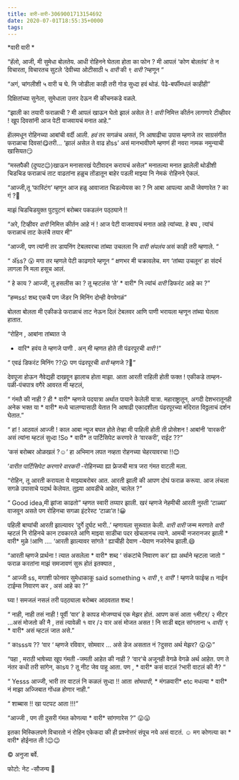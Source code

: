 ```yaml
---
title: वारी-वारी-3069001713154692
date: 2020-07-01T18:55:35+0000
tags:
---
```

*वारी वारी *

“हॅलो, आजी, मी सुमेधा बोलतेय. आधी रोहिनने घेतला होता का फोन ? मी आपलं ‘कोण बोलतंय’ ते न विचारता, विचारतच सुटले ‘देवीच्या ओटीसाठी ५ *वारी* की ९ *वारी* ?म्हणून “

“अगं, चांगलीशी ५ वारी च घे. नि जोडीला काही तरी गोड सुध्दा हवं थोडं. पेढे-बर्फीमधलं काहीही”

दिक्षितांच्या सुनेला, सुमेधाला उत्तर देऊन मी कीचनकडे वळले. 

“झाली का तयारी फराळाची ? मी आपलं खाऊन घेतो झालं असेल ते ! *वारी* निमित्त कीर्तन लागणारे टीव्हीवर ! खूप दिवसांनी आज पेटी वाजवायचं मनात आहे.”

हाॅलमधून रोहिनच्या आबांची वर्दी आली. 
*हवं* तर सगळंच असतं, 
नि आषाढीचा उपास म्हणजे तर साग्रसंगीत फराळाचा दिवस!😋तरी...
‘झालं असेल ते वाढ होss’ असं मानभावीपणे म्हणणं ही नवरा नामक नमुन्याची खासियत😏

“मस्तपैकी (दुप्पट😉)खाऊन मनासारखं पेटीवादन करायचं असेल” 
मनातल्या मनात झालेली थोडीशी चिडचिड फराळाचं ताट वाढतांना हळुच तोंडातून बाहेर पडली माझ्या नि नेमकं रोहिनने ऐकलं.

“आज्जी,तू ‘फास्टिंग’ म्हणून आज हळु आवाजात चिडल्येयस का ? 
नि आबा आपल्या आधी जेवणारेत ? का गं ?🤔

माझं चिडचिडयुक्त पुटपुटणं बरोब्बर पकडलंन पठ्ठ्याने !!

“अरे, टिव्हीवर *वारी* निमित्त कीर्तन आहे नं ! आज पेटी वाजवायचं मनात आहे त्यांच्या. हे बघ , त्यांचं फराळाचं ताट केलंचै तयार मी”

“आज्जी, पण त्यांनी तर डायनिंग टेबलवरचा तांब्या उचलला नि *वारी संपलंय* असं काही तरी म्हणाले. “

“ ॲंss? 😮 मगा तर म्हणले पेटी काढणारे म्हणून “ क्षणभर  मी चक्रावलेच. मग ‘तांब्या उचलून’ हा संदर्भ लागला नि मला हसूच आलं.

“ हे काय ? आज्जी, तू हसलीस का ? तू म्हटलंस ‘ते’ * वारी* नि त्यांचं *वारी* डिफरंट आहे का ?”

“हम्मss! शब्द एकचै पण जेंडर नि मिनिंग दोन्ही वेगवेगळं”

बोलता बोलता मी एकीकडे फराळाचं ताट नेऊन दिलं टेबलवर आणि  पाणी भरायला म्हणून तांब्या घेतला हातात.

“रोहिन , आबांना तांब्यात जे 
* वारि* हवंय ते म्हणजे पाणी .
अन् मी म्हणत होते ती पंढरपूरची *वारी* !”

“ एवढं डिफरंट मिनिंग ??😲
पण पंढरपूरची *वारी* म्हणजे ?🤔”

देवपूजा होऊन नैवेद्यही दाखवून झालाच होता माझा. आता आरती राहिली होती फक्त ! एकीकडे ताम्हन-पळी-पंचपात्र वगैरे आवरत मी म्हटलं,

“ गंमतै की नाही ? ही * वारी* म्हणजे पदयात्रा अर्थात पायाने केलेली यात्रा. महाराष्ट्रातून, 
अगदी देशभरातूनही अनेक भक्त या * वारी* मध्ये चालण्यासाठी येतात नि आषाढी एकादशीला पंढरपूरच्या मंदिरात विठ्ठलाचं दर्शन घेतात.”

“ हां ! आठवलं आज्जी ! काल आबा न्यूज बघत होते तेव्हा मी पाहिली होती ती प्रोसेशन ! आबांनी ‘वारकरी’ असं त्यांना म्हटलं सुध्दा !So * वारी* त पार्टिसिपेट करणारे ते ‘वारकरी’, राईट ??” 

‘कसं बरोब्बर ओळखलं ?☺️’ हा अभिमान लपत नव्हता रोहनच्या चेहरयावरचा !!😊

 ‘*वारीत पार्टिसिपेट करणारे वारकरी* -रोहिनच्या ह्या फ्रेजची मात्र जरा गंमत वाटली मला.

“रोहिन, तू आरती करायला ये माझ्याबरोबर आत. आरती झाली की आपण दोघं फराळ करूया. आज लंचला सगळे उपासाचे पदार्थ केलेयत. तुझ्या आवडीचे आहेत, चालेल ?”

“ Good idea,मी झांजा काढतो” म्हणत स्वारी तय्यार झाली. 
खरं म्हणजे नेहमीची आरती नुस्ती ‘टाळ्या’ वाजवून असते पण रोहिनचा सगळा इंटरेस्ट ‘टाळा’त !😀

पहिली बाप्पांची आरती झाल्यावर ‘दुर्गे दुर्घट भारी..’ म्हणायला सुरूवात केली. 
*वारी वारी* जन्म मरणाते *वारी*
म्हटलं नि रोहिनचे कान टवकारले आणि माझ्या साडीचा पदर खेचलानच त्याने. आमची नजरानजर झाली * वारी* मुळे !आणि ....
‘आरती झाल्यावर सांगते ‘ ह्याचीही देवाण -घेवाण नजरेनेच झाली.😄

“आरती म्हणजे प्रार्थना ! त्यात असलेला * वारी* शब्द ‘ संकटांचे निवारण कर’ ह्या अर्थाने म्हटला जातो “
फराळ करतांना माझं समजावणं सुरू होतं इतक्यात ,

“ आज्जी ss, मगाशी फोनवर सुमेधाकाकू said something 
५ *वारी* ,९ *वारी*’ ! म्हणजे फाईव्ह n नाईन टाईम्स निवारण कर , असं आहे  का ?”

घ्या ! समजलं नसलं तरी पठ्ठ्याला बरोब्बर आठवतात शब्द !

“ नाही, नाही तसं नाही ! पूर्वी ‘वार’ हे कापड मोजण्याचं एक मेझर होतं. आपण कसं आता १मीटर/  २ मीटर ...असं मोजतो की नै , तसं त्यावेळी १ वार /२ वार असं मोजत असत ! नि साडी बद्दल सांगताना
५ *वारी*/ ९ * वारी* असं म्हटलं जात असे.” 

“ काsssय ?? ‘वार ‘ म्हणजे रविवार, सोमवार ... असे डेज असतात नं ?दुसरा अर्थ मेझर?
😲😲”

“पहा , मराठी भाषेच्या खूप गंमती -जमती आहेत की नाही ? 
‘वार’चे अजूनही वेगळे वेगळे अर्थ आहेत. पण ते नंतर कधी तरी सांगेन, काsय ? तू नीट जेव पाहू आता. पण , * वारी* कसं वाटलं ?भारी वाटलं की नै? “

“ Yesss आज्जी, भारी तर वाटलं नि कळलं सुध्दा !! आता *सोमवारी*, * मंगळवारी* etc मधल्या * वारी* नं माझा अज्जिबात गोंधळ होणार नाही.”

“ शाब्बास !! खा पटपट आता !!!” 

“आज्जी , पण ती दुसरी गंमत कोणत्या * वारी* सांगणारेस ?”
😛😛

इतका मिस्किलपणे विचारतो नं रोहिन एकेकदा की ही प्रश्नोत्तरं संपूच नये असं वाटतं. ☺️
मग कोणत्या का * वारी* होईनात ती !😉😉

©️ अनुजा बर्वे.

फोटो: नेट -सौजन्य 🙏
